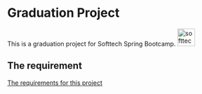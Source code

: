# Graduation Project
This is a graduation project for Softtech Spring Bootcamp. [<img src='https://softtech.com.tr/wp-content/uploads/2017/12/standart-logo.png' alt='softtech' height='40'>](https://softtech.com.tr/)

## The requirement
[The requirements for this project](https://github.com/165-Softtech-Patika-Java-Spring/bitirmeprojesi-UyCoder/blob/main/BitirmeProjesiTalepleri.md)

